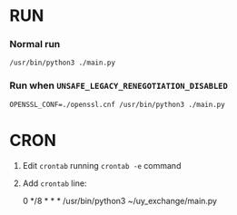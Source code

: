 # RUN

### Normal run

    /usr/bin/python3 ./main.py

### Run when `UNSAFE_LEGACY_RENEGOTIATION_DISABLED`

    OPENSSL_CONF=./openssl.cnf /usr/bin/python3 ./main.py

# CRON

1. Edit `crontab` running `crontab -e` command
2. Add `crontab` line:

    
    0 */8 * * * /usr/bin/python3 ~/uy_exchange/main.py
